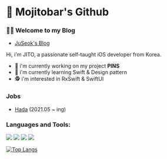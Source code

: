 # 🙇 Mojitobar's Github

### 🧑‍💻 Welcome to my Blog
- [JuSeok's Blog](https://juseok.xyz/)

Hi, i'm JITO, a passionate self-taught iOS developer from Korea.
- 🔭 i'm currently working on my project <b>PINS</b>
- 🌱 i'm currently learning Swift & Design pattern
- 🕵️ i'm interested in RxSwift & SwiftUI

### Jobs
- [Hada](https://www.hadainfo.com/) (2021.05 ~ ing)

### Languages and Tools:
<img src="https://img.shields.io/badge/Swift-FA7343?logo=Swift&logoColor=white"/> <img src="https://img.shields.io/badge/Xcode-147EFB?logo=Xcode&logoColor=white"/> <img src="https://img.shields.io/badge/UIkit-2396F3?logo=UIkit&logoColor=white"/> <img src="https://img.shields.io/badge/Java-007396?logo=Java&logoColor=white"/>


[![Top Langs](https://github-readme-stats.vercel.app/api/top-langs/?username=MojitoBar&layout=compact)](https://github.com/anuraghazra/github-readme-stats)
